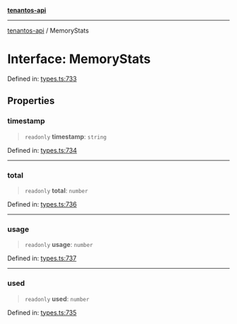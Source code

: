 [**tenantos-api**](../README.md)

***

[tenantos-api](../globals.md) / MemoryStats

# Interface: MemoryStats

Defined in: [types.ts:733](https://github.com/shadmanZero/tenantos-api/blob/b1ba837cafbeb4e057ec12e90b81a7c5ea5b383f/src/types.ts#L733)

## Properties

### timestamp

> `readonly` **timestamp**: `string`

Defined in: [types.ts:734](https://github.com/shadmanZero/tenantos-api/blob/b1ba837cafbeb4e057ec12e90b81a7c5ea5b383f/src/types.ts#L734)

***

### total

> `readonly` **total**: `number`

Defined in: [types.ts:736](https://github.com/shadmanZero/tenantos-api/blob/b1ba837cafbeb4e057ec12e90b81a7c5ea5b383f/src/types.ts#L736)

***

### usage

> `readonly` **usage**: `number`

Defined in: [types.ts:737](https://github.com/shadmanZero/tenantos-api/blob/b1ba837cafbeb4e057ec12e90b81a7c5ea5b383f/src/types.ts#L737)

***

### used

> `readonly` **used**: `number`

Defined in: [types.ts:735](https://github.com/shadmanZero/tenantos-api/blob/b1ba837cafbeb4e057ec12e90b81a7c5ea5b383f/src/types.ts#L735)
